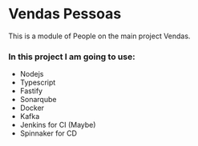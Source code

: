 # Vendas Pessoas
This is a module of People on the main project Vendas.

### In this project I am going to use:

- Nodejs
- Typescript
- Fastify
- Sonarqube
- Docker
- Kafka
- Jenkins for CI (Maybe)
- Spinnaker for CD
